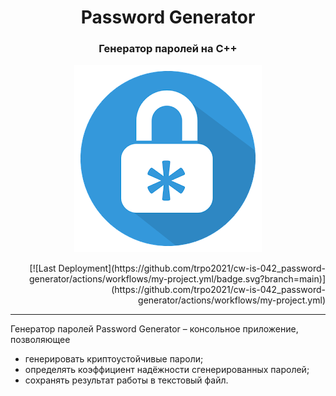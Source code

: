 <h1 align="center"> Password Generator</h1>
<h3 align="center"style>Генератор паролей на C++</h3>
<p align="center"><img src="img/log.png"></p>
<p align="right">[![Last Deployment](https://github.com/trpo2021/cw-is-042_password-generator/actions/workflows/my-project.yml/badge.svg?branch=main)](https://github.com/trpo2021/cw-is-042_password-generator/actions/workflows/my-project.yml)</p>

---

Генератор паролей Password Generator – консольное приложение, позволяющее
- генерировать криптоустойчивые пароли;
- определять коэффициент надёжности сгенерированных паролей;
- сохранять результат работы в текстовый файл.
